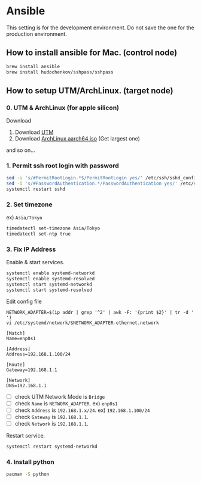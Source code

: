 # Ansible

This setting is for the development environment. Do not save the one for the production environment.

## How to install ansible for Mac. (control node)
```sh
brew install ansible
brew install hudochenkov/sshpass/sshpass
```

## How to setup UTM/ArchLinux. (target node)

### 0. UTM & ArchLinux (for apple silicon)
Download
1. Download [UTM](https://mac.getutm.app/)
2. Download [ArchLinux aarch64 iso](https://release.archboot.net/aarch64/latest/iso/) (Get largest one)

and so on...

### 1. Permit ssh root login with password
```sh
sed -i 's/#PermitRootLogin.*$/PermitRootLogin yes/' /etc/ssh/sshd_config
sed -i 's/#PasswordAuthentication.*/PasswordAuthentication yes/' /etc/ssh/sshd_config
systemctl restart sshd
```

### 2. Set timezone
ex) `Asia/Tokyo`
```sh
timedatectl set-timezone Asia/Tokyo
timedatectl set-ntp true
```

### 3. Fix IP Address
Enable & start services.
```sh
systemctl enable systemd-networkd
systemctl enable systemd-resolved
systemctl start systemd-networkd
systemctl start systemd-resolved
```

Edit config file
```
NETWORK_ADAPTER=$(ip addr | grep '^2' | awk -F: '{print $2}' | tr -d ' ')
vi /etc/systemd/network/$NETWORK_ADAPTER-ethernet.network
```

```/etc/systemd/network/$NETWORK_ADAPTER-ethernet.network
[Match]
Name=enp0s1

[Address]
Address=192.168.1.100/24

[Route]
Gateway=192.168.1.1

[Network]
DNS=192.168.1.1
```
- [ ] check UTM Network Mode is `Bridge`
- [ ] check `Name` is `NETWORK_ADAPTER`. ex) `enp0s1`
- [ ] check `Address` is `192.168.1.x/24`. ex) `192.168.1.100/24`
- [ ] check `Gateway` is `192.168.1.1`.
- [ ] check `Network` is `192.168.1.1`.

Restart service.
```sh
systemctl restart systemd-networkd
```


### 4. Install python
```sh
pacman -S python
```